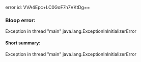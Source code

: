 error id: VVA4Epc+LC0GoF7n7VKtDg==
### Bloop error:

Exception in thread "main" java.lang.ExceptionInInitializerError
#### Short summary: 

Exception in thread "main" java.lang.ExceptionInInitializerError